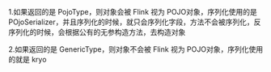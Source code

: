

1.如果返回的是 PojoType，则对象会被 Flink 视为 POJO对象，序列化使用的是 POjoSerializer，并且序列化的时候，就只会序列化字段，方法不会被序列化，反序列化的时候，会根据公有的无参构造方法，去构造对象        

2.如果返回的是 GenericType，则对象不会被 Flink 视为 POJO对象，序列化使用的就是 kryo
